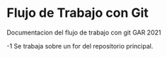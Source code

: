 # Flujo de Trabajo con Git
Documentacion del flujo de trabajo con git GAR 2021

  -1 Se trabaja sobre un for del repositorio principal.